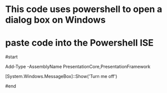 # This code uses powershell to open a dialog box on Windows
# paste code into the Powershell ISE

#start

Add-Type -AssemblyName PresentationCore,PresentationFramework

[System.Windows.MessageBox]::Show('Turn me off')

#end
